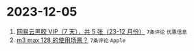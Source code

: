 # 2023-12-05

1. [网易云黑胶 VIP（7 天），共 5 张（23-12 月份）](https://www.v2ex.com/t/997651) `7条评论` `优惠信息`
1. [m3 max 128 的使用场景？](https://www.v2ex.com/t/997644) `7条评论` `Apple`
